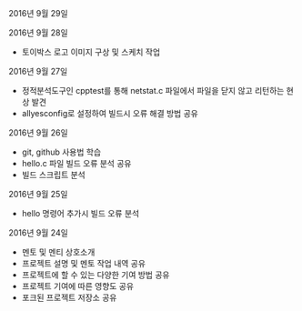 2016년 9월 29일


2016년 9월 28일
- 토이박스 로고 이미지 구상 및 스케치 작업

2016년 9월 27일
- 정적분석도구인 cpptest를 통해 netstat.c 파일에서 파일을 닫지 않고 리턴하는 현상 발견
- allyesconfig로 설정하여 빌드시 오류 해결 방법 공유

2016년 9월 26일
- git, github 사용법 학습
- hello.c 파일 빌드 오류 분석 공유
- 빌드 스크립트 분석

2016년 9월 25일
- hello 명령어 추가시 빌드 오류 분석

2016년 9월 24일

- 멘토 및 멘티 상호소개
- 프로젝트 설명 및 멘토 작업 내역 공유
- 프로젝트에 할 수 있는 다양한 기여 방법 공유
- 프로젝트 기여에 따른 영향도 공유
- 포크된 프로젝트 저장소 공유
